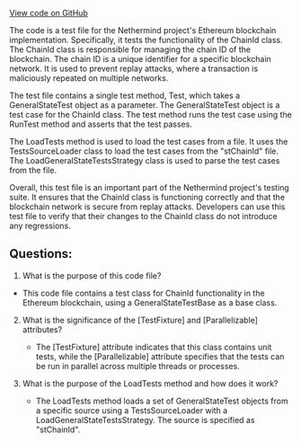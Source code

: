 [View code on GitHub](https://github.com/NethermindEth/nethermind/src/Nethermind/Ethereum.Blockchain.Test/ChainIdTests.cs)

The code is a test file for the Nethermind project's Ethereum blockchain implementation. Specifically, it tests the functionality of the ChainId class. The ChainId class is responsible for managing the chain ID of the blockchain. The chain ID is a unique identifier for a specific blockchain network. It is used to prevent replay attacks, where a transaction is maliciously repeated on multiple networks.

The test file contains a single test method, Test, which takes a GeneralStateTest object as a parameter. The GeneralStateTest object is a test case for the ChainId class. The test method runs the test case using the RunTest method and asserts that the test passes.

The LoadTests method is used to load the test cases from a file. It uses the TestsSourceLoader class to load the test cases from the "stChainId" file. The LoadGeneralStateTestsStrategy class is used to parse the test cases from the file.

Overall, this test file is an important part of the Nethermind project's testing suite. It ensures that the ChainId class is functioning correctly and that the blockchain network is secure from replay attacks. Developers can use this test file to verify that their changes to the ChainId class do not introduce any regressions.
## Questions: 
 1. What is the purpose of this code file?
   - This code file contains a test class for ChainId functionality in the Ethereum blockchain, using a GeneralStateTestBase as a base class.

2. What is the significance of the [TestFixture] and [Parallelizable] attributes?
   - The [TestFixture] attribute indicates that this class contains unit tests, while the [Parallelizable] attribute specifies that the tests can be run in parallel across multiple threads or processes.
   
3. What is the purpose of the LoadTests method and how does it work?
   - The LoadTests method loads a set of GeneralStateTest objects from a specific source using a TestsSourceLoader with a LoadGeneralStateTestsStrategy. The source is specified as "stChainId".